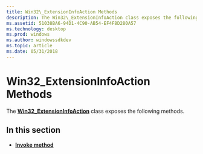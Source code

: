 ```yaml
---
title: Win32\_ExtensionInfoAction Methods
description: The Win32\_ExtensionInfoAction class exposes the following methods.
ms.assetid: 51038BA6-94D1-4C90-AB54-EF4F8D280A57
ms.technology: desktop
ms.prod: windows
ms.author: windowssdkdev
ms.topic: article
ms.date: 05/31/2018
---
```


# Win32\_ExtensionInfoAction Methods

The [**Win32\_ExtensionInfoAction**](win32-extensioninfoaction.md) class exposes the following methods.

## In this section

-   [**Invoke method**](invoke-method-in-class-win32-extensioninfoaction.md)

 

 





